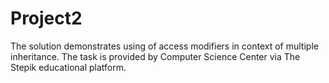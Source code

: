 # Project2
The solution demonstrates using of access modifiers in context of multiple inheritance.
The task is provided by Computer Science Center via The Stepik educational platform.
